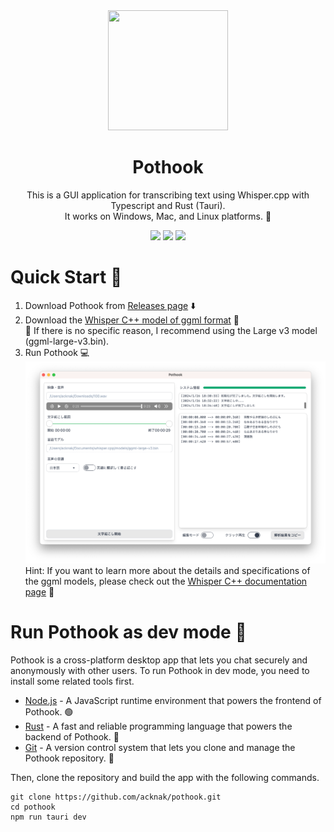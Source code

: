 <div align="center">

<image src="https://raw.githubusercontent.com/acknak/pothook/main/src-tauri/icons/pothook_circle.png" height=192 width=192>

# Pothook
This is a GUI application for transcribing text using Whisper.cpp with Typescript and Rust (Tauri).  
It works on Windows, Mac, and Linux platforms. 🚀

[![][release]][release-url] [![][build]][build-url] [![][license]][license-url]

</div>

# Quick Start :rocket:

1. Download Pothook from [Releases page](https://github.com/acknak/pothook/releases/) :arrow_down:
2. Download the [Whisper C++ model of ggml format](https://huggingface.co/ggerganov/whisper.cpp/tree/main) :file_folder:  
   :memo: If there is no specific reason, I recommend using the Large v3 model (ggml-large-v3.bin).
3. Run Pothook :computer:  
   ![Pothook GUI Image](https://raw.githubusercontent.com/acknak/pothook/main/Pothook.png)
Hint: If you want to learn more about the details and specifications of the ggml models, please check out the [Whisper C++ documentation page](https://github.com/ggerganov/whisper.cpp/tree/master/models#whisper-model-files-in-custom-ggml-format) :book:

# Run Pothook as dev mode :wrench:

Pothook is a cross-platform desktop app that lets you chat securely and anonymously with other users. To run Pothook in dev mode, you need to install some related tools first.

- [Node.js](https://nodejs.org/) - A JavaScript runtime environment that powers the frontend of Pothook. 🟢
- [Rust](https://www.rust-lang.org/) - A fast and reliable programming language that powers the backend of Pothook. 🦀
- [Git](https://git-scm.com) - A version control system that lets you clone and manage the Pothook repository. 🐙

Then, clone the repository and build the app with the following commands.

```
git clone https://github.com/acknak/pothook.git
cd pothook
npm run tauri dev
```

[release]: https://badgen.net/github/release/acknak/pothook
[release-url]: https://github.com/acknak/pothook/releases
[build]: https://badgen.net/github/checks/acknak/pothook?label=build
[build-url]: https://github.com/acknak/pothook/actions
[license]: https://badgen.net/github/license/acknak/pothook
[license-url]: https://github.com/acknak/pothook/blob/main/LICENSE

